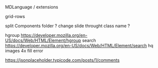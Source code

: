 MDLanguage / extensions

grid-rows

split Components folder ?
change slide throught class name ?

hgroup https://developer.mozilla.org/en-US/docs/Web/HTML/Element/hgroup
search https://developer.mozilla.org/en-US/docs/Web/HTML/Element/search
hq images 4x
fill error

https://jsonplaceholder.typicode.com/posts/1/comments

